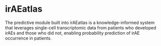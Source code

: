 # irAEatlas
The predictive module built into irAEatlas is a knowledge-informed system that leverages single-cell transcriptomic data from patients who developed irAEs and those who did not, enabling probability prediction of irAE occurrence in patients.
